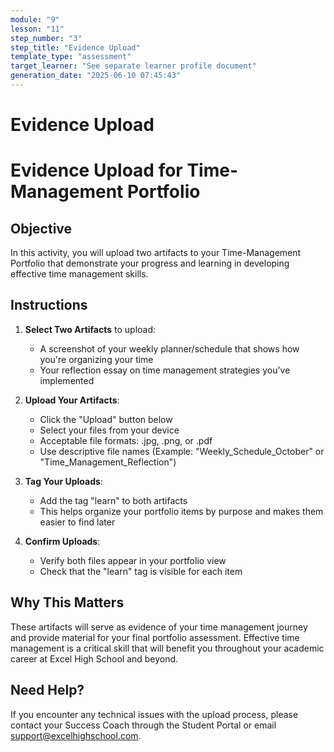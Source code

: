 ```yaml
---
module: "9"
lesson: "11"
step_number: "3"
step_title: "Evidence Upload"
template_type: "assessment"
target_learner: "See separate learner profile document"
generation_date: "2025-06-10 07:45:43"
---
```


# Evidence Upload

# Evidence Upload for Time-Management Portfolio

## Objective
In this activity, you will upload two artifacts to your Time-Management Portfolio that demonstrate your progress and learning in developing effective time management skills.

## Instructions
1. **Select Two Artifacts** to upload:
   * A screenshot of your weekly planner/schedule that shows how you're organizing your time
   * Your reflection essay on time management strategies you've implemented

2. **Upload Your Artifacts**:
   * Click the "Upload" button below
   * Select your files from your device
   * Acceptable file formats: .jpg, .png, or .pdf
   * Use descriptive file names (Example: "Weekly_Schedule_October" or "Time_Management_Reflection")

3. **Tag Your Uploads**:
   * Add the tag "learn" to both artifacts
   * This helps organize your portfolio items by purpose and makes them easier to find later

4. **Confirm Uploads**:
   * Verify both files appear in your portfolio view
   * Check that the "learn" tag is visible for each item

## Why This Matters
These artifacts will serve as evidence of your time management journey and provide material for your final portfolio assessment. Effective time management is a critical skill that will benefit you throughout your academic career at Excel High School and beyond.

## Need Help?
If you encounter any technical issues with the upload process, please contact your Success Coach through the Student Portal or email support@excelhighschool.com.